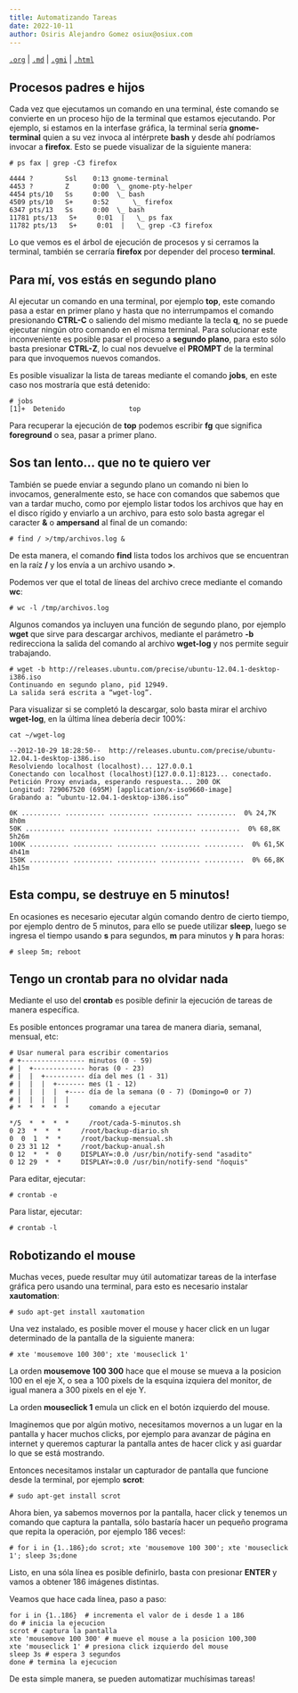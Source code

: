 ```yaml
---
title: Automatizando Tareas
date: 2022-10-11
author: Osiris Alejandro Gomez osiux@osiux.com
---
```


[`.org`](https://gitlab.com/osiux/osiux.gitlab.io/-/raw/master/automatizando-tareas.org) |
[`.md`](https://gitlab.com/osiux/osiux.gitlab.io/-/raw/master/automatizando-tareas.md) |
[`.gmi`](gemini://gmi.osiux.com/automatizando-tareas.gmi) |
[`.html`](https://osiux.gitlab.io/automatizando-tareas.html)

## Procesos padres e hijos

Cada vez que ejecutamos un comando en una terminal, éste comando se
convierte en un proceso hijo de la terminal que estamos ejecutando. Por
ejemplo, si estamos en la interfase gráfica, la terminal sería
**gnome-terminal** quien a su vez invoca al intérprete **bash** y desde
ahí podríamos invocar a **firefox**. Esto se puede visualizar de la
siguiente manera:

``` {.example}
# ps fax | grep -C3 firefox

4444 ?        Ssl    0:13 gnome-terminal
4453 ?        Z      0:00  \_ gnome-pty-helper
4454 pts/10   Ss     0:00  \_ bash
4509 pts/10   S+     0:52      \_ firefox
6347 pts/13   Ss     0:00  \_ bash
11781 pts/13   S+     0:01  |   \_ ps fax
11782 pts/13   S+     0:01  |   \_ grep -C3 firefox
```

Lo que vemos es el árbol de ejecución de procesos y si cerramos la
terminal, también se cerraría **firefox** por depender del proceso
**terminal**.

## Para mí, vos estás en segundo plano

Al ejecutar un comando en una terminal, por ejemplo **top**, este
comando pasa a estar en primer plano y hasta que no interrumpamos el
comando presionando **CTRL-C** o saliendo del mismo mediante la tecla
**q**, no se puede ejecutar ningún otro comando en el misma terminal.
Para solucionar este inconveniente es posible pasar el proceso a
**segundo plano**, para esto sólo basta presionar **CTRL-Z**, lo cual
nos devuelve el **PROMPT** de la terminal para que invoquemos nuevos
comandos.

Es posible visualizar la lista de tareas mediante el comando **jobs**,
en este caso nos mostraría que está detenido:

``` {.example}
# jobs
[1]+  Detenido                top
```

Para recuperar la ejecución de **top** podemos escribir **fg** que
significa **foreground** o sea, pasar a primer plano.

## Sos tan lento... que no te quiero ver

También se puede enviar a segundo plano un comando ni bien lo invocamos,
generalmente esto, se hace con comandos que sabemos que van a tardar
mucho, como por ejemplo listar todos los archivos que hay en el disco
rígido y enviarlo a un archivo, para esto solo basta agregar el caracter
**&** o **ampersand** al final de un comando:

``` {.example}
# find / >/tmp/archivos.log &
```

De esta manera, el comando **find** lista todos los archivos que se
encuentran en la raíz **/** y los envía a un archivo usando **\>**.

Podemos ver que el total de líneas del archivo crece mediante el comando
**wc**:

``` {.example}
# wc -l /tmp/archivos.log
```

Algunos comandos ya incluyen una función de segundo plano, por ejemplo
**wget** que sirve para descargar archivos, mediante el parámetro **-b**
redirecciona la salida del comando al archivo **wget-log** y nos permite
seguir trabajando.

``` {.example}
# wget -b http://releases.ubuntu.com/precise/ubuntu-12.04.1-desktop-i386.iso
Continuando en segundo plano, pid 12949.
La salida será escrita a “wget-log”.
```

Para visualizar si se completó la descargar, solo basta mirar el archivo
**wget-log**, en la última línea debería decir 100%:

``` {.example}
cat ~/wget-log

--2012-10-29 18:28:50--  http://releases.ubuntu.com/precise/ubuntu-12.04.1-desktop-i386.iso
Resolviendo localhost (localhost)... 127.0.0.1
Conectando con localhost (localhost)[127.0.0.1]:8123... conectado.
Petición Proxy enviada, esperando respuesta... 200 OK
Longitud: 729067520 (695M) [application/x-iso9660-image]
Grabando a: “ubuntu-12.04.1-desktop-i386.iso”

0K .......... .......... .......... .......... ..........  0% 24,7K 8h0m
50K .......... .......... .......... .......... ..........  0% 68,8K 5h26m
100K .......... .......... .......... .......... ..........  0% 61,5K 4h41m
150K .......... .......... .......... .......... ..........  0% 66,8K 4h15m
```

## Esta compu, se destruye en 5 minutos!

En ocasiones es necesario ejecutar algún comando dentro de cierto
tiempo, por ejemplo dentro de 5 minutos, para ello se puede utilizar
**sleep**, luego se ingresa el tiempo usando **s** para segundos, **m**
para minutos y **h** para horas:

``` {.example}
# sleep 5m; reboot
```

## Tengo un crontab para no olvidar nada

Mediante el uso del **crontab** es posible definir la ejecución de
tareas de manera específica.

Es posible entonces programar una tarea de manera diaria, semanal,
mensual, etc:

``` {.example}
# Usar numeral para escribir comentarios
# +---------------- minutos (0 - 59)
# |  +------------- horas (0 - 23)
# |  |  +---------- día del mes (1 - 31)
# |  |  |  +------- mes (1 - 12)
# |  |  |  |  +---- día de la semana (0 - 7) (Domingo=0 or 7)
# |  |  |  |  |
# *  *  *  *  *     comando a ejecutar

*/5  *  *  *  *     /root/cada-5-minutos.sh
0 23  *  *  *     /root/backup-diario.sh
0  0  1  *  *     /root/backup-mensual.sh
0 23 31 12  *     /root/backup-anual.sh
0 12  *  *  0     DISPLAY=:0.0 /usr/bin/notify-send "asadito"
0 12 29  *  *     DISPLAY=:0.0 /usr/bin/notify-send "ñoquis"
```

Para editar, ejecutar:

``` {.example}
# crontab -e
```

Para listar, ejecutar:

``` {.example}
# crontab -l
```

## Robotizando el mouse

Muchas veces, puede resultar muy útil automatizar tareas de la interfase
gráfica pero usando una terminal, para esto es necesario instalar
**xautomation**:

``` {.example}
# sudo apt-get install xautomation
```

Una vez instalado, es posible mover el mouse y hacer click en un lugar
determinado de la pantalla de la siguiente manera:

``` {.example}
# xte 'mousemove 100 300'; xte 'mouseclick 1'
```

La orden **mousemove 100 300** hace que el mouse se mueva a la posicion
100 en el eje X, o sea a 100 pixels de la esquina izquiera del monitor,
de igual manera a 300 pixels en el eje Y.

La orden **mouseclick 1** emula un click en el botón izquierdo del
mouse.

Imaginemos que por algún motivo, necesitamos movernos a un lugar en la
pantalla y hacer muchos clicks, por ejemplo para avanzar de página en
internet y queremos capturar la pantalla antes de hacer click y asi
guardar lo que se está mostrando.

Entonces necesitamos instalar un capturador de pantalla que funcione
desde la terminal, por ejemplo **scrot**:

``` {.example}
# sudo apt-get install scrot
```

Ahora bien, ya sabemos movernos por la pantalla, hacer click y tenemos
un comando que captura la pantalla, sólo bastaría hacer un pequeño
programa que repita la operación, por ejemplo 186 veces!:

``` {.example}
# for i in {1..186};do scrot; xte 'mousemove 100 300'; xte 'mouseclick 1'; sleep 3s;done
```

Listo, en una sóla línea es posible definirlo, basta con presionar
**ENTER** y vamos a obtener 186 imágenes distintas.

Veamos que hace cada línea, paso a paso:

``` {.example}
for i in {1..186}  # incrementa el valor de i desde 1 a 186
do # inicia la ejecucion
scrot # captura la pantalla
xte 'mousemove 100 300' # mueve el mouse a la posicion 100,300
xte 'mouseclick 1' # presiona click izquierdo del mouse
sleep 3s # espera 3 segundos
done # termina la ejecucion
```

De esta simple manera, se pueden automatizar muchísimas tareas!
